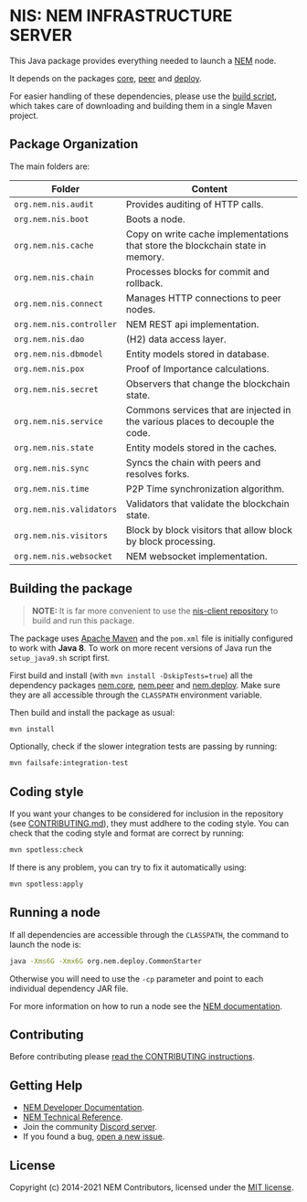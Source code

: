 # NIS: NEM INFRASTRUCTURE SERVER

This Java package provides everything needed to launch a [NEM](https://nemproject.github.io/nem-docs) node.

It depends on the packages [core](../core), [peer](../peer) and [deploy](../deploy).

For easier handling of these dependencies, please use the [build script](../infra/docker), which takes care of downloading and building them in a single Maven project.

## Package Organization

The main folders are:

| Folder                   | Content                                                                        |
| ------------------------ | ------------------------------------------------------------------------------ |
| `org.nem.nis.audit`      | Provides auditing of HTTP calls.                                               |
| `org.nem.nis.boot`       | Boots a node.                                                                  |
| `org.nem.nis.cache`      | Copy on write cache implementations that store the blockchain state in memory. |
| `org.nem.nis.chain`      | Processes blocks for commit and rollback.                                      |
| `org.nem.nis.connect`    | Manages HTTP connections to peer nodes.                                        |
| `org.nem.nis.controller` | NEM REST api implementation.                                                   |
| `org.nem.nis.dao`        | (H2) data access layer.                                                        |
| `org.nem.nis.dbmodel`    | Entity models stored in database.                                              |
| `org.nem.nis.pox`        | Proof of Importance calculations.                                              |
| `org.nem.nis.secret`     | Observers that change the blockchain state.                                    |
| `org.nem.nis.service`    | Commons services that are injected in the various places to decouple the code. |
| `org.nem.nis.state`      | Entity models stored in the caches.                                            |
| `org.nem.nis.sync`       | Syncs the chain with peers and resolves forks.                                 |
| `org.nem.nis.time`       | P2P Time synchronization algorithm.                                            |
| `org.nem.nis.validators` | Validators that validate the blockchain state.                                 |
| `org.nem.nis.visitors`   | Block by block visitors that allow block by block processing.                  |
| `org.nem.nis.websocket`  | NEM websocket implementation.                                                  |

## Building the package

> **NOTE:**
> It is far more convenient to use the [nis-client repository](https://github.com/NemProject/nis-client) to build and run this package.

The package uses [Apache Maven](https://maven.apache.org/) and the ``pom.xml`` file is initially configured to work with **Java 8**. To work on more recent versions of Java run the ``setup_java9.sh`` script first.

First build and install (with ``mvn install -DskipTests=true``) all the dependency packages [nem.core](https://github.com/NemProject/nem.core), [nem.peer](https://github.com/NemProject/nem.peer) and [nem.deploy](https://github.com/NemProject/nem.deploy). Make sure they are all accessible through the ``CLASSPATH`` environment variable.

Then build and install the package as usual:

```bash
mvn install
```

Optionally, check if the slower integration tests are passing by running:

```bash
mvn failsafe:integration-test
````

## Coding style

If you want your changes to be considered for inclusion in the repository (see [CONTRIBUTING.md](CONTRIBUTING.md)), they must addhere to the coding style. You can check that the coding style and format are correct by running:

```bash
mvn spotless:check
```

If there is any problem, you can try to fix it automatically using:

```bash
mvn spotless:apply
```

## Running a node

If all dependencies are accessible through the ``CLASSPATH``, the command to launch the node is:

```bash
java -Xms6G -Xmx6G org.nem.deploy.CommonStarter
```

Otherwise you will need to use the ``-cp`` parameter and point to each individual dependency JAR file.

For more information on how to run a node see the [NEM documentation](https://nemproject.github.io/nem-docs/pages/Guides/node-operation/docs.en.html).

## Contributing

Before contributing please [read the CONTRIBUTING instructions](CONTRIBUTING.md).

## Getting Help

- [NEM Developer Documentation](https://nemproject.github.io/nem-docs).
- [NEM Technical Reference](https://nemproject.github.io/nem-docs/pages/Whitepapers/NEM_techRef.pdf).
- Join the community [Discord server](https://discord.gg/xymcity).
- If you found a bug, [open a new issue](https://github.com/NemProject/nem.core/issues).

## License

Copyright (c) 2014-2021 NEM Contributors, licensed under the [MIT license](LICENSE).
